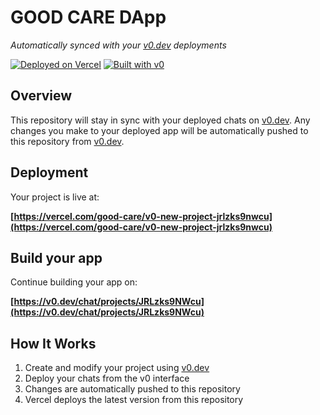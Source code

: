 # GOOD CARE DApp

*Automatically synced with your [v0.dev](https://v0.dev) deployments*

[![Deployed on Vercel](https://img.shields.io/badge/Deployed%20on-Vercel-black?style=for-the-badge&logo=vercel)](https://vercel.com/good-care/v0-new-project-jrlzks9nwcu)
[![Built with v0](https://img.shields.io/badge/Built%20with-v0.dev-black?style=for-the-badge)](https://v0.dev/chat/projects/JRLzks9NWcu)

## Overview

This repository will stay in sync with your deployed chats on [v0.dev](https://v0.dev).
Any changes you make to your deployed app will be automatically pushed to this repository from [v0.dev](https://v0.dev).

## Deployment

Your project is live at:

**[https://vercel.com/good-care/v0-new-project-jrlzks9nwcu](https://vercel.com/good-care/v0-new-project-jrlzks9nwcu)**

## Build your app

Continue building your app on:

**[https://v0.dev/chat/projects/JRLzks9NWcu](https://v0.dev/chat/projects/JRLzks9NWcu)**

## How It Works

1. Create and modify your project using [v0.dev](https://v0.dev)
2. Deploy your chats from the v0 interface
3. Changes are automatically pushed to this repository
4. Vercel deploys the latest version from this repository